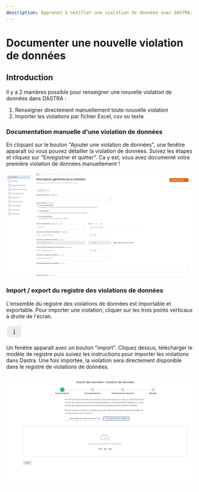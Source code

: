 ```yaml
---
description: Apprenez à notifier une violation de données avec DASTRA.
---
```


# Documenter une nouvelle violation de données

## Introduction

Il y a 2 manières possible pour renseigner une nouvelle violation de données dans DASTRA :

1. Renseigner directement manuellement toute nouvelle violation
2. Importer les violations par fichier Excel, csv ou texte

### Documentation manuelle d'une violation de données

En cliquant sur le bouton "Ajouter une violation de données", une fenêtre apparaît où vous pouvez détailler la violation de données. Suivez les étapes et cliquez sur "Enregistrer et quitter". Ca y est, vous avez documenté votre première violation de données manuellement !

![Les étapes de la documentation de la violation](<../../.gitbook/assets/image (172).png>)

### Import / export du registre des violations de données

L'ensemble du registre des violations de données est importable et exportable. Pour importer une violation, cliquer sur les trois points verticaux à droite de l'écran.&#x20;

![](<../../.gitbook/assets/image (33).png>)

Un fenêtre apparaît avec un bouton "import". Cliquez dessus, télécharger le modèle de registre puis suivez les instructions pour importer les violations dans Dastra. Une fois importée, la violation sera directement disponible dans le registre de violations de données.

![Fenêtre d'import de registre de violations de données](<../../.gitbook/assets/image (173).png>)
